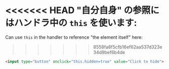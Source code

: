 <<<<<<< HEAD
"自分自身" の参照にはハンドラ中の `this` を使います:
=======
Can use `this` in the handler to reference "the element itself" here:
>>>>>>> 8558fa8f5cfb16ef62aa537d323e34d9bef6b4de

```html run height=50
<input type="button" onclick="this.hidden=true" value="Click to hide">
```

